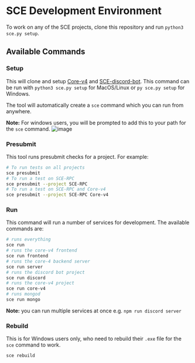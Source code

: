 # SCE Development Environment
To work on any of the SCE projects, clone this repository and run
 `python3 sce.py setup`.

## Available Commands
### Setup
This will clone and setup [Core-v4](https://github.com/SCE-Development/Core-v4/) and 
 [SCE-discord-bot](https://github.com/SCE-Development/SCE-discord-bot).
 This command can be run with `python3 sce.py setup` for MacOS/Linux or `py sce.py setup` for Windows.

The tool will automatically create a `sce` command which you can run from anywhere.

**Note:** For windows users, you will be prompted to add this to your path for the `sce` command.
![image](https://user-images.githubusercontent.com/36345325/89665917-4acb1400-d88e-11ea-97d8-1ace95b5741f.png)


### Presubmit
This tool runs presubmit checks for a project. For example:
```sh
# To run tests on all projects
sce presubmit
# To run a test on SCE-RPC
sce presubmit --project SCE-RPC
# To run a test on SCE-RPC and Core-v4
sce presubmit --project SCE-RPC Core-v4
```

### Run
This command will run a number of services for development. The available commands are:
```sh
# runs everything
sce run
# runs the core-v4 frontend
sce run frontend
# runs the core-4 backend server
sce run server
# runs the discord bot project
sce run discord
# runs the core-v4 project
sce run core-v4
# runs mongod
sce run mongo
```
**Note:** you can run multiple services at once e.g. `npm run discord server`

### Rebuild
This is for Windows users only, who need to rebuild their `.exe` file for the
 `sce` command to work.
```
sce rebuild
```
